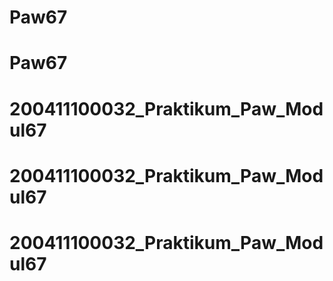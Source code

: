 # Paw67
# Paw67
# 200411100032_Praktikum_Paw_Modul67
# 200411100032_Praktikum_Paw_Modul67
# 200411100032_Praktikum_Paw_Modul67
